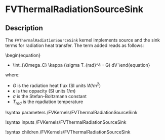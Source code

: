 # FVThermalRadiationSourceSink

## Description

The `FVThermalRadiationSourceSink` kernel implements source and the sink
terms for radiation heat transfer.
The term added reads as follows:

\begin{equation}
- \int_{\Omega_C} \kappa (\sigma T_{rad}^4 - G) dV
\end{equation}

where:

-  $G$ is the radiation heat flux (SI units $W/m^2$)
-  $\kappa$ is the oppacity (SI units $1/m$)
-  $\sigma$ is the Stefan-Boltzmann constant
-  $T_{rad}$ is the rqadiation temperature

!syntax parameters /FVKernels/FVThermalRadiationSourceSink

!syntax inputs /FVKernels/FVThermalRadiationSourceSink

!syntax children /FVKernels/FVThermalRadiationSourceSink
